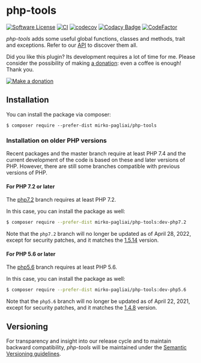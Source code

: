 # php-tools

[![Software License](https://img.shields.io/badge/license-MIT-brightgreen.svg?style=flat-square)](LICENSE.txt)
[![CI](https://github.com/mirko-pagliai/php-tools/actions/workflows/ci.yml/badge.svg)](https://github.com/mirko-pagliai/php-tools/actions/workflows/ci.yml)
[![codecov](https://codecov.io/gh/mirko-pagliai/php-tools/branch/master/graph/badge.svg)](https://codecov.io/gh/mirko-pagliai/php-tools)
[![Codacy Badge](https://api.codacy.com/project/badge/Grade/d39ca5f3a31c4f619afd8efabaddf2c2)](https://www.codacy.com/manual/mirko.pagliai/php-tools?utm_source=github.com&amp;utm_medium=referral&amp;utm_content=mirko-pagliai/php-tools&amp;utm_campaign=Badge_Grade)
[![CodeFactor](https://www.codefactor.io/repository/github/mirko-pagliai/php-tools/badge)](https://www.codefactor.io/repository/github/mirko-pagliai/php-tools)

*php-tools* adds some useful global functions, classes and methods, trait and exceptions.
Refer to our [API](https://mirko-pagliai.github.io/php-tools) to discover them all.

Did you like this plugin? Its development requires a lot of time for me.
Please consider the possibility of making [a donation](https://paypal.me/mirkopagliai):
even a coffee is enough! Thank you.

[![Make a donation](https://www.paypalobjects.com/webstatic/mktg/logo-center/logo_paypal_carte.jpg)](https://paypal.me/mirkopagliai)

## Installation
You can install the package via composer:

    $ composer require --prefer-dist mirko-pagliai/php-tools

### Installation on older PHP versions
Recent packages and the master branch require at least PHP 7.4 and the current
development of the code is based on these and later versions of PHP.
However, there are still some branches compatible with previous versions of PHP.

#### For PHP 7.2 or later
The [php7.2](https://github.com/mirko-pagliai/php-tools/tree/php7.2) branch
requires at least PHP 7.2.

In this case, you can install the package as well:
```bash
$ composer require --prefer-dist mirko-pagliai/php-tools:dev-php7.2
```

Note that the `php7.2` branch will no longer be updated as of April 28, 2022,
except for security patches, and it matches the
[1.5.14](https://github.com/mirko-pagliai/php-tools/releases/tag/1.5.14) version.

#### For PHP 5.6 or later
The [php5.6](https://github.com/mirko-pagliai/php-tools/tree/php5.6) branch
requires at least PHP 5.6.

In this case, you can install the package as well:
```bash
$ composer require --prefer-dist mirko-pagliai/php-tools:dev-php5.6
```

Note that the `php5.6` branch will no longer be updated as of April 22, 2021,
except for security patches, and it matches the
[1.4.8](https://github.com/mirko-pagliai/php-tools/releases/tag/1.4.8) version.

## Versioning
For transparency and insight into our release cycle and to maintain backward
compatibility, *php-tools* will be maintained under the
[Semantic Versioning guidelines](http://semver.org).
